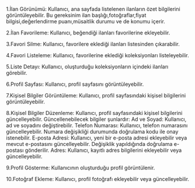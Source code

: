 1.İlan Görünümü:
Kullanıcı, ana sayfada listelenen ilanların özet bilgilerini görüntüleyebilir.
Bu gereksinim ilan başlığı,fotoğraflar,fiyat bilgisi,değerlendirme puanı,müsaitlik durumu ve de konumu içerir.

2.İlan Favorileme:
Kullanıcı, beğendiği ilanları favorilerine ekleyebilir.

3.Favori Silme:
Kullanıcı, favorilere eklediği ilanları listesinden çıkarabilir.

4.Favori Listeleme:
Kullanıcı, favorilerine eklediği koleksiyonları listeleyebilir.

5.Liste Detayı:
Kullanıcı, oluşturduğu koleksiyonların içindeki ilanları görebilir.

6.Profil Sayfası:
Kullanıcı, profil sayfasını görüntüleyebilir.

7.Kişisel Bilgiler Görüntüleme:
Kullanıcı, profil sayfasındaki kişisel bilgilerini görüntüleyebilir. 

8.Kişisel Bilgiler Düzenleme:
Kullanıcı, profil sayfasındaki kişisel bilgilerini güncelleyebilir. Güncellenebilecek bilgiler şunlardır:
Ad ve Soyad: Kullanıcı, ad ve soyadını değiştirebilir.
Telefon Numarası: Kullanıcı, telefon numarasını güncelleyebilir. Numara değişikliği durumunda doğrulama kodu ile onay istenebilir.
E-posta Adresi: Kullanıcı, yeni bir e-posta adresi ekleyebilir veya mevcut e-postasını güncelleyebilir. Değişiklik yapıldığında doğrulama e-postası gönderilir.
Adres: Kullanıcı, kayıtlı adres bilgilerini ekleyebilir veya güncelleyebilir.

9.Profil Gösterme:
Kullanıcının oluşturduğu profil görüntülenir. 

10.Fotoğraf Ekleme:
Kullanıcı, profil fotoğrafı ekleyebilir veya güncelleyebilir.
